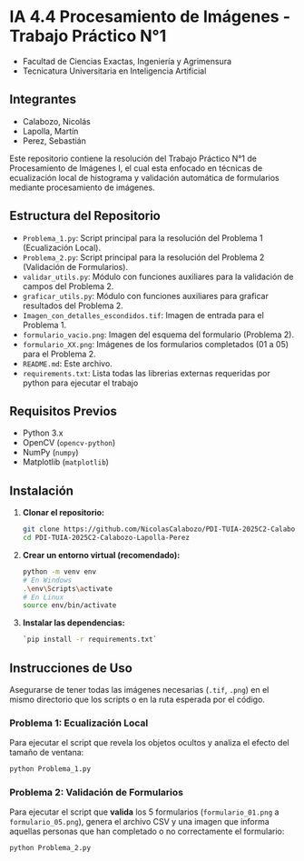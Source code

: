 # IA 4.4 Procesamiento de Imágenes - Trabajo Práctico N°1
* Facultad de Ciencias Exactas, Ingeniería y Agrimensura
* Tecnicatura Universitaria en Inteligencia Artificial

## Integrantes

* Calabozo, Nicolás
* Lapolla, Martín
* Perez, Sebastián

Este repositorio contiene la resolución del Trabajo Práctico N°1 de Procesamiento de Imágenes I, el cual esta enfocado en técnicas de ecualización local de histograma y validación automática de formularios mediante procesamiento de imágenes.

## Estructura del Repositorio

* `Problema_1.py`: Script principal para la resolución del Problema 1 (Ecualización Local).
* `Problema_2.py`: Script principal para la resolución del Problema 2 (Validación de Formularios).
* `validar_utils.py`: Módulo con funciones auxiliares para la validación de campos del Problema 2.
* `graficar_utils.py`: Módulo con funciones auxiliares para graficar resultados del Problema 2.
* `Imagen_con_detalles_escondidos.tif`: Imagen de entrada para el Problema 1.
* `formulario_vacio.png`: Imagen del esquema del formulario (Problema 2).
* `formulario_XX.png`: Imágenes de los formularios completados (01 a 05) para el Problema 2.
* `README.md`: Este archivo.
* `requirements.txt`: Lista todas las librerias externas requeridas por python para ejecutar el trabajo

## Requisitos Previos

* Python 3.x
* OpenCV (`opencv-python`)
* NumPy (`numpy`)
* Matplotlib (`matplotlib`)

## Instalación

1.  **Clonar el repositorio:**
    ```bash
    git clone https://github.com/NicolasCalabozo/PDI-TUIA-2025C2-Calabozo-Lapolla-Perez
    cd PDI-TUIA-2025C2-Calabozo-Lapolla-Perez
    ```
2.  **Crear un entorno virtual (recomendado):**
    ```bash
    python -m venv env
    # En Windows
    .\env\Scripts\activate
    # En Linux
    source env/bin/activate
    ```
3.  **Instalar las dependencias:**
    ```bash
    `pip install -r requirements.txt`
    ```

## Instrucciones de Uso

Asegurarse de tener todas las imágenes necesarias (`.tif`, `.png`) en el mismo directorio que los scripts o en la ruta esperada por el código.

### Problema 1: Ecualización Local

Para ejecutar el script que revela los objetos ocultos y analiza el efecto del tamaño de ventana:

```bash
python Problema_1.py
```

### Problema 2: Validación de Formularios

Para ejecutar el script que **valida** los 5 formularios (`formulario_01.png` a `formulario_05.png`), genera el archivo CSV y una imagen que informa aquellas personas que han 
completado o no correctamente el formulario:

```bash
python Problema_2.py
